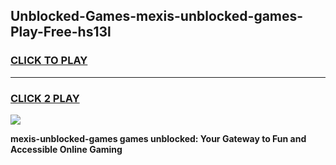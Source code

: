
## Unblocked-Games-mexis-unblocked-games-Play-Free-hs13l
<h3>
<a href="https://premium76.site?title=mexis-unblocked-games&ref=20A">CLICK TO PLAY</a></h3>
<hr>

<h3>
<a href="https://premium76.site?title=mexis-unblocked-games&ref=20A">CLICK 2 PLAY</a>
  
</h3>

<a href="https://premium76.site?title=mexis-unblocked-games&ref=20A"><img src="https://clearcache.store/games.png"></a>


**mexis-unblocked-games games unblocked: Your Gateway to Fun and Accessible Online Gaming**
